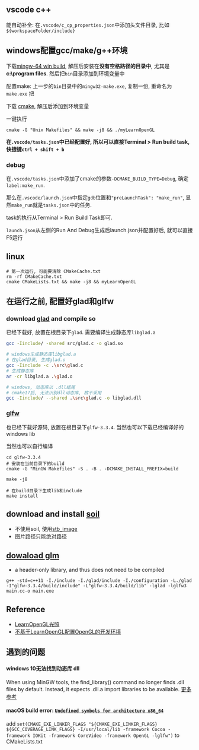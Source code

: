 ## vscode c++
能自动补全: 在`.vscode/c_cp_properties.json`中添加头文件目录, 比如`${workspaceFolder/include}`
## windows配置gcc/make/g++环境
下载[mingw-64 win build](http://win-builds.org/doku.php/download), 解压后安装在**没有空格路径的目录中**, 尤其是**c:\program files**. 然后把`bin`目录添加到环境变量中

配置make: 上一步的`bin`目录中的`mingw32-make.exe`, 复制一份, 重命名为`make.exe`
把

下载 [cmake](https://cmake.org/download/), 解压后添加到环境变量


一键执行
```shell
cmake -G "Unix Makefiles" && make -j8 && ./myLearnOpenGL
```

**在`.vscode/tasks.json`中已经配置好, 所以可以直接Terminal > Run build task, 快捷键`ctrl + shift + b`**

### debug
在`.vscode/tasks.json`中添加了cmake的参数`-DCMAKE_BUILD_TYPE=Debug`, 确定`label:make_run`.

那么在`.vscode/launch.json`中指定`gdb`位置和`"preLaunchTask": "make_run"`, 显然`make_run`就是`tasks.json`中的任务.

task的执行从Terminal > Run Build Task即可.

`launch.json`从左侧的Run And Debug生成后launch.json并配置好后, 就可以直接F5运行

## linux
```shell
# 第一次运行, 可能要清除 CMakeCache.txt
rm -rf CMakeCache.txt
cmake CMakeLists.txt && make -j8 && myLearnOpenGL
```

## 在运行之前, 配置好glad和glfw

### download [glad](https://glad.dav1d.de/) and compile so
已经下载好, 放置在根目录下`glad`. 需要编译生成静态库`libglad.a`
```bash
gcc -Iinclude/ -shared src/glad.c -o glad.so

# windows生成静态库libglad.a
# 在glad目录, 生成glad.o
gcc -Iinclude -c .\src\glad.c
# 生成静态库
ar -cr libglad.a .\glad.o

# windows, 动态库以 .dll结尾
# cmake17后, 无法识别dll动态库, 故不采用
gcc -Iinclude/ --shared .\src\glad.c -o libglad.dll
```

### [glfw](https://www.glfw.org/download.html)
也已经下载好源码, 放置在根目录下`glfw-3.3.4`. 当然也可以下载已经编译好的windows lib

当然也可以自行编译
```
cd glfw-3.3.4
# 安装在当前目录下的build
cmake -G "MinGW Makefiles" -S . -B . -DCMAKE_INSTALL_PREFIX=build

make -j8

# 在build目录下生成lib和include
make install
```
## download and install [soil](https://github.com/littlstar/soil)
- 不使用soil, 使用[stb_image](https://learnopengl-cn.github.io/01%20Getting%20started/06%20Textures/)
- 图片路径只能绝对路径

## [dowaload glm](https://github.com/g-truc/glm)
- a header-only library, and thus does not need to be compiled

```shell
g++ -std=c++11 -I./include -I./glad/include -I./configuration -L./glad -I"glfw-3.3.4/build/include" -L"glfw-3.3.4/build/lib" -lglad -lglfw3 main.cc-o main.exe
```

## Reference
- [LearnOpenGL光照](https://learnopengl-cn.github.io/02%20Lighting/02%20Basic%20Lighting/)
- [不基于LearnOpenGL配置OpenGL的开发环境](https://blog.csdn.net/FatalFlower/article/details/108686549)

## 遇到的问题
#### windows 10无法找到动态库 dll
When using MinGW tools, the find_library() command no longer finds .dll files by default. Instead, it expects .dll.a import libraries to be available.
[更多参考](https://github.com/msys2/MINGW-packages/issues/6394)


#### macOS build error: [`Undefined symbols for architecture x86_64`](https://github.com/cdcseacave/openMVS/issues/202)
add `set(CMAKE_EXE_LINKER_FLAGS "${CMAKE_EXE_LINKER_FLAGS} ${GCC_COVERAGE_LINK_FLAGS} -I/usr/local/lib -framework Cocoa -framework IOKit -framework CoreVideo -framework OpenGL -lglfw")` to CMakeLists.txt
